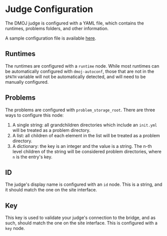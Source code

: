 # Judge Configuration
The DMOJ judge is configured with a YAML file, which contains the runtimes, problems folders, and other information.

A sample configuration file is available [here](https://github.com/DMOJ/docs/blob/master/sample_files/judge_conf.yml).

## Runtimes

The runtimes are configured with a `runtime` node. While most runtimes can be automatically configured with `dmoj-autoconf`, those that are not in the `$PATH` variable will not be automatically detected, and will need to be manually configured.

## Problems

The problems are configured with `problem_storage_root`. There are three ways to configure this node:

1. A single string: all grandchildren directories which include an `init.yml` will be treated as a problem directory.
2. A list: all children of each element in the list will be treated as a problem directory.
3. A dictionary: the key is an integer and the value is a string. The n-th level children of the string will be considered problem directories, where `n` is the entry's key.

## ID

The judge's display name is configured with an `id` node. This is a string, and it should match the one on the site interface.

## Key

This key is used to validate your judge's connection to the bridge, and as such, should match the one on the site interface. This is configured with a `key` node.
